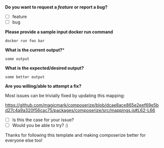 <!-- *Before creating an issue please make sure you are using the latest version of composerize/cleared your browser cache.* -->

**Do you want to request a *feature* or report a *bug*?**

- [ ] feature
- [ ] bug

**Please provide a sample input docker run command**
```
docker run foo bar
```

**What is the current output?***
```
some output
```

**What is the expected/desired output?**
```
some better output
```

**Are you willing/able to attempt a fix?**

Most issues can be trivially fixed by updating this mapping: 

https://github.com/magicmark/composerize/blob/dcae8ace865e2eef69e5bd27c4a9a320f56cac75/packages/composerize/src/mappings.js#L62-L66

- [ ] Is this the case for your issue?
- [ ] Would you be able to try? :) 

Thanks for following this template and making composerize better for everyone else too!

